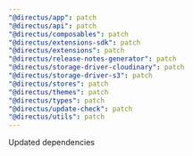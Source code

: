 ```yaml
---
"@directus/app": patch
"@directus/api": patch
"@directus/composables": patch
"@directus/extensions-sdk": patch
"@directus/extensions": patch
"@directus/release-notes-generator": patch
"@directus/storage-driver-cloudinary": patch
"@directus/storage-driver-s3": patch
"@directus/stores": patch
"@directus/themes": patch
"@directus/types": patch
"@directus/update-check": patch
"@directus/utils": patch
---
```


Updated dependencies
